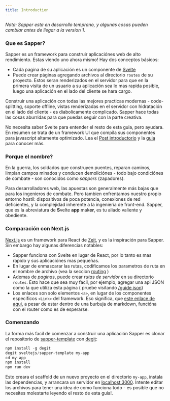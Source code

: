 ```yaml
---
title: Introduction
---
```


*Nota: Sapper esta en desarrollo temprano, y algunas cosas pueden cambiar antes de llegar a la version 1.*

### Que es Sapper?

Sapper es un framework para construir aplicaciónes web de alto rendimiento. Estas viendo uno ahora mismo! Hay dos conceptos básicos:

* Cada pagina de su aplicación es un componente de [Svelte](https://svelte.technology) 
* Puede crear páginas agregando archivos al directorio `routes` de su proyecto. Estos seran renderizados en el servidor para que en la primera visita de un usuario a su aplicación sea lo mas rapida posible, luego una aplicación en el lado del cliente se hara cargo.

Construir una aplicación con todas las mejores practicas modernas - code-splitting, soporte offline, vistas renderizadas en el servidor con hidratación en el lado del cliente - es diabolicamente complicado. Sapper hace todas las cosas aburridas para que puedas seguir con la parte creativa.

No necesita saber Svelte para entender el resto de esta guia, pero ayudara. En resumen se trata de un framework UI que compila sus componentes para javascript altamente optimizado. Lea el [Post introductorio](https://svelte.technology/blog/frameworks-without-the-framework) y la [guia](https://svelte.technology/guide) para conocer más.


### Porque el nombre?

En la guerra, los soldados que construyen puentes, reparan caminos, limpian campos minados y conducen demoliciónes - todo bajo condiciónes de combate - son conocidos como *sappers* (zapadores).

Para desarrolladores web, las apuestas son generalmente más bajas que para los ingenieros de combate. Pero tambien enfrentamos nuestro propio entorno hostil: dispositivos de poca potencia, conexiones de red deficientes, y la complejidad inherente a la ingenieria de front-end. Sapper, que es la abreviatura de **S**velte **app** mak**er**, es tu aliado valiente y obediente.

### Comparación con Next.js

[Next.js](https://github.com/zeit/next.js) es un framework para React de [Zeit](https://zeit.co), y es la inspiración para Sapper. Sin embargo hay algunas diferencias notables:

* Sapper funciona con Svelte en lugar de React, por lo tanto es mas rapido y sus aplicaciónes mas pequeñas.
* En lugar de enmascarar las rutas, codificamos los parametros de ruta en el nombre de archivo (vea la seccion [routing](#routing) )
* Ademas de *paginas*, puede crear *rutas de servidor* en su directorio `routes`. Esto hace que sea muy facil, por ejemplo, agregar una api JSON como la que utiliza esta página ( pruebe visitando [/guide.json](/guide.json))
* Los enlaces son solo elementos `<a>`, en lugar de los componentes especificos `<Link>` del framework. Eso significa, que [este enlace de aqui](/), a pesar de estar dentro de una burbuja de markdown, funcióna con el router como es de esperarse.

### Comenzando

La forma más facil de comenzar a construir una aplicación Sapper es clonar el repositorio de  [sapper-template](https://github.com/sveltejs/sapper-template) con  [degit](https://github.com/Rich-Harris/degit):

```js
npm install -g degit
degit sveltejs/sapper-template my-app
cd my-app
npm install
npm run dev
```

Esto creara el scaffold de un nuevo proyecto en el directorio `my-app`, instala las dependencias, y arrancara un servidor en [localhost:3000](http://localhost:3000). Intente editar los archivos para tener una idea de como funciona todo - es posible que no necesites molestarte leyendo el resto de esta guia!.
